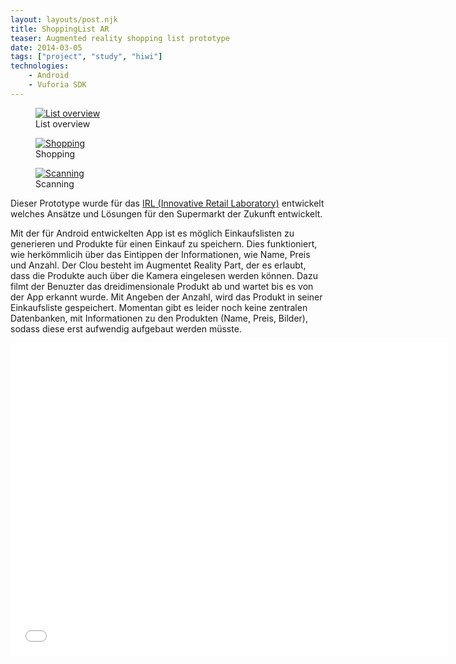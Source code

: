 ```yaml
---
layout: layouts/post.njk
title: ShoppingList AR
teaser: Augmented reality shopping list prototype
date: 2014-03-05
tags: ["project", "study", "hiwi"]
technologies:
    - Android
    - Vuforia SDK
---
```

<div class="figure-container">

<figure >
      <a href="{{ '/assets/projects/shopping-list-ar/app.png' | url }}" >
          <img src="{{ '/assets/projects/shopping-list-ar/app.png' | url }}" alt="List overview" />
      </a>
      <figcaption >List overview</figcaption>
    </figure>
<figure >
      <a href="{{ '/assets/projects/shopping-list-ar/list.png' | url }}" >
          <img src="{{ '/assets/projects/shopping-list-ar/list.png' | url }}" alt="Shopping" />
      </a>
      <figcaption >Shopping</figcaption>
    </figure>
<figure>
      <a href="{{ '/assets/projects/shopping-list-ar/scan.png' | url }}" >
          <img src="{{ '/assets/projects/shopping-list-ar/scan.png' | url }}" alt="Scanning" />
      </a>
      <figcaption >Scanning</figcaption>
    </figure>
</div>


<p>Dieser Prototype wurde für das <a href="http://www.innovative-retail.de/" target="_blank" rel="noopener">IRL (Innovative Retail Laboratory)</a> entwickelt welches Ansätze und Lösungen für den Supermarkt der Zukunft entwickelt.</p>
<p>Mit der für Android entwickelten App ist es möglich Einkaufslisten zu generieren und Produkte für einen Einkauf zu speichern. Dies funktioniert, wie herkömmlicih über das Eintippen der Informationen, wie Name, Preis und Anzahl. Der Clou besteht im Augmentet Reality Part, der es erlaubt, dass die Produkte auch über die Kamera eingelesen werden können. Dazu filmt der Benuzter das dreidimensionale Produkt ab und wartet bis es von der App erkannt wurde. Mit Angeben der Anzahl, wird das Produkt in seiner Einkaufsliste gespeichert. Momentan gibt es leider noch keine zentralen Datenbanken, mit Informationen zu den Produkten (Name, Preis, Bilder), sodass diese erst aufwendig aufgebaut werden müsste.</p>

<iframe  allow="accelerometer; autoplay; encrypted-media; gyroscope; picture-in-picture"  height="500" width="700" src="//www.youtube.com/embed/800kc342IsY" frameborder="0" allowfullscreen></iframe>
